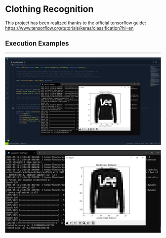 # Clothing Recognition
This project has been realized thanks to the official tensorflow guide: https://www.tensorflow.org/tutorials/keras/classification?hl=en

## Execution Examples

* * *

![Alt text](1.jpeg?raw=true "Execution Example 1")

![Alt text](2.jpeg?raw=true "Execution Example 2")
